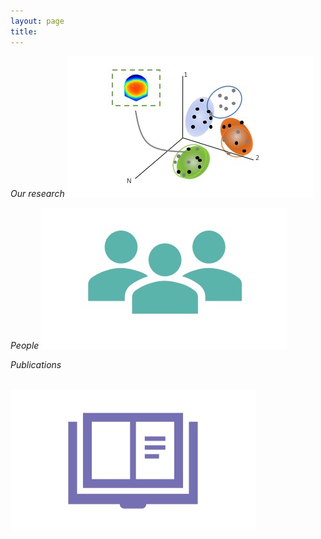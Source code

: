 ```yaml
---
layout: page
title: 
---
```



<p>
<em>Our research</em>
<img src="/assets/img/topogr.jpg" alt="Smiley face"/> 
<br>

</p>

<p>
<em>People</em>
<img src="/assets/img/ppl1.jpg" alt="Smiley face" /> 

  <br>
</p>

<p>
  
<em>Publications</em>
  
<br>
<img src="/assets/img/Pubs1.jpg" alt="Smiley face" />
</p>

